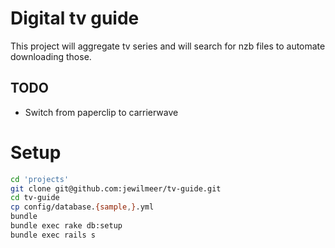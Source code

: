 # Digital tv guide
This project will aggregate tv series and will search for nzb files to automate downloading those.

## TODO
- Switch from paperclip to carrierwave

# Setup
```bash
cd 'projects'
git clone git@github.com:jewilmeer/tv-guide.git
cd tv-guide
cp config/database.{sample,}.yml
bundle
bundle exec rake db:setup
bundle exec rails s
```
